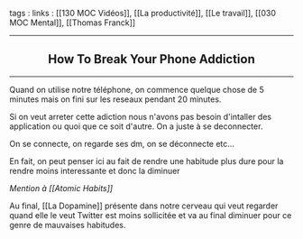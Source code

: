 tags : 
links : [[130 MOC Vidéos]], [[La productivité]], [[Le travail]], [[030 MOC Mental]], [[Thomas Franck]]

****

<h2 style="text-align: center;"> How To Break Your Phone Addiction </h2>

****


Quand on utilise notre téléphone, on commence quelque chose de 5 minutes mais on fini sur les reseaux pendant 20 minutes.

Si on veut arreter cette adiction nous n'avons pas besoin d'intaller des application ou quoi que ce soit d'autre. On a juste à se deconnecter.

On se connecte, on regarde ses dm, on se déconnecte etc...

En fait, on peut penser ici au fait de rendre une habitude plus dure pour la rendre moins interessante et donc la diminuer

*Mention à [[Atomic Habits]]*

Au final, [[La Dopamine]] présente dans notre cerveau qui veut regarder quand elle le veut Twitter est moins sollicitée et va au final diminuer pour ce genre de mauvaises habitudes.

